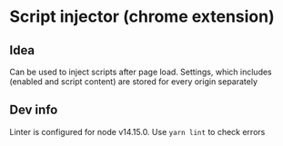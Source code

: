 # Script injector (chrome extension)

## Idea

Can be used to inject scripts after page load.
Settings, which includes (enabled and script content) are stored for every origin separately

## Dev info

Linter is configured for node v14.15.0. Use `yarn lint` to check errors
